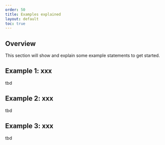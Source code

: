 ```yaml
---
order: 50
title: Examples explained
layout: default
toc: true
---
```


## Overview

This section will show and explain some example statements to get started.

## Example 1: xxx

tbd

## Example 2: xxx

tbd

## Example 3: xxx

tbd
